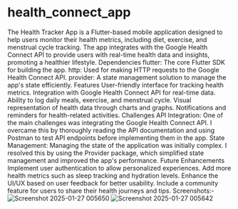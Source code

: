 # health_connect_app
 The Health Tracker App is a Flutter-based mobile application designed to help users monitor their health metrics, including diet, exercise, and menstrual cycle tracking. The app integrates with the Google Health Connect API to provide users with real-time health data and insights, promoting a healthier lifestyle.
Dependencies
flutter: The core Flutter SDK for building the app.
http: Used for making HTTP requests to the Google Health Connect API.
provider: A state management solution to manage the app's state efficiently.
Features
User-friendly interface for tracking health metrics.
Integration with Google Health Connect API for real-time data.
Ability to log daily meals, exercise, and menstrual cycle.
Visual representation of health data through charts and graphs.
Notifications and reminders for health-related activities.
Challenges
API Integration: One of the main challenges was integrating the Google Health Connect API. I overcame this by thoroughly reading the API documentation and using Postman to test API endpoints before implementing them in the app.
State Management: Managing the state of the application was initially complex. I resolved this by using the Provider package, which simplified state management and improved the app's performance.
Future Enhancements
Implement user authentication to allow personalized experiences.
Add more health metrics such as sleep tracking and hydration levels.
Enhance the UI/UX based on user feedback for better usability.
Include a community feature for users to share their health journeys and tips.
Screenshots:-
![Screenshot 2025-01-27 005650](https://github.com/user-attachments/assets/ba133761-0b75-40cd-a339-0fb279f3b919)
![Screenshot 2025-01-27 005642](https://github.com/user-attachments/assets/cb62534e-9190-469e-9613-72f5a9e3172d)
